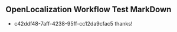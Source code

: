 ## OpenLocalization Workflow Test MarkDown
* c42ddf48-7aff-4238-95ff-cc12da9cfac5 
thanks!<!--HONumber=Mar16_HO3-->
